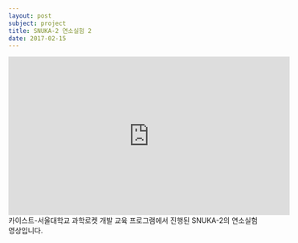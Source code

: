 ```yaml
---
layout: post
subject: project
title: SNUKA-2 연소실험 2
date: 2017-02-15
---
```

<iframe width="560" height="315" src="https://www.youtube.com/embed/l4arrs-fbS4" frameborder="0" allowfullscreen></iframe>
카이스트-서울대학교 과학로켓 개발 교육 프로그램에서 진행된 SNUKA-2의 연소실험 영상입니다.
